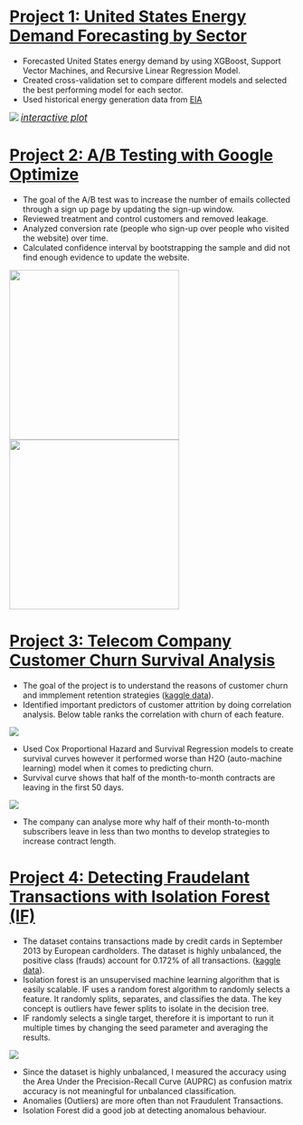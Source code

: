 <!--- # Caglar Varcin Portfolio --->
<!--- Data Science Portfolio Projects --->

# [Project 1: United States Energy Demand Forecasting by Sector](https://github.com/Varcin/Business-Problems/tree/master/054_energy_forecast_xgboost)
* Forecasted United States energy demand by using XGBoost, Support Vector Machines, and Recursive Linear Regression Model. 
* Created cross-validation set to compare different models and selected the best performing model for each sector.  
* Used historical energy generation data from [EIA](https://www.eia.gov/electricity/data/browser/)

![](https://varcin.github.io/Portfolio/images/energy_forecast.png)
<span style="font-size:1.2em;">*[interactive plot](https://varcin.github.io/Portfolio/images/energy_forecast.html)*</span>

# [Project 2: A/B Testing with Google Optimize](https://github.com/Varcin/Business-Problems/tree/master/024_ab_testing_for_website_optimization)
* The goal of the A/B test was to increase the number of emails collected through a sign up page by updating the sign-up window. 
* Reviewed treatment and control customers and removed leakage.
* Analyzed conversion rate (people who sign-up over people who visited the website) over time. 
* Calculated confidence interval by bootstrapping the sample and did not find enough evidence to update the website. 

<p float="left">
  <img src="https://varcin.github.io/Portfolio/images/ab_test_conversion_overtime.png"  width="300" />
  <img src="https://varcin.github.io/Portfolio/images/ab_test_conversion_bootstrap.png"  width="300" />
</p>

<!--- ![](https://varcin.github.io/Portfolio/images/ab_test_conversion_bootstrap.png) --->

# [Project 3: Telecom Company Customer Churn Survival Analysis](https://github.com/Varcin/Business-Problems/tree/master/014_customer_churn_survival_h2o)
* The goal of the project is to understand the reasons of customer churn and immplement retention strategies ([kaggle data](https://www.kaggle.com/datasets/blastchar/telco-customer-churn)). 
* Identified important predictors of customer attrition by doing correlation analysis. Below table ranks the correlation with churn of each feature. 
<!--- <img src="https://varcin.github.io/Portfolio/images/corr_funel_1.png" width="600"> --->

![](https://varcin.github.io/Portfolio/images/corr_funel_1.png)

* Used Cox Proportional Hazard and Survival Regression models to create survival curves however it performed worse than H2O (auto-machine learning) model when it comes to predicting churn. 
* Survival curve shows that half of the month-to-month contracts are leaving in the first 50 days. 

![](https://varcin.github.io/Portfolio/images/014_churn_survical_fit.png)

* The company can analyse more why half of their month-to-month subscribers leave in less than two months to develop strategies to increase contract length. 

# [Project 4: Detecting Fraudelant Transactions with Isolation Forest (IF)](https://github.com/Varcin/Business-Problems/tree/master/017_anomaly_detection_h2o)
* The dataset contains transactions made by credit cards in September 2013 by European cardholders. The dataset is highly unbalanced, the positive class (frauds) account for 0.172% of all transactions. ([kaggle data](https://www.kaggle.com/datasets/mlg-ulb/creditcardfraud)). 
* Isolation forest is an unsupervised machine learning algorithm that is easily scalable. IF uses a random forest algorithm to randomly selects a feature. It randomly splits, separates, and classifies the data. The key concept is outliers have fewer splits to isolate in the decision tree. 
* IF randomly selects a single target, therefore it is important to run it multiple times by changing the seed parameter and averaging the results. 

![](https://varcin.github.io/Portfolio/images/fraud_roc_auc_plot.png)

* Since the dataset is highly unbalanced, I measured the accuracy using the Area Under the Precision-Recall Curve (AUPRC) as confusion matrix accuracy is not meaningful for unbalanced classification. 
* Anomalies (Outliers) are more often than not Fraudulent Transactions. 
* Isolation Forest did a good job at detecting anomalous behaviour. 
